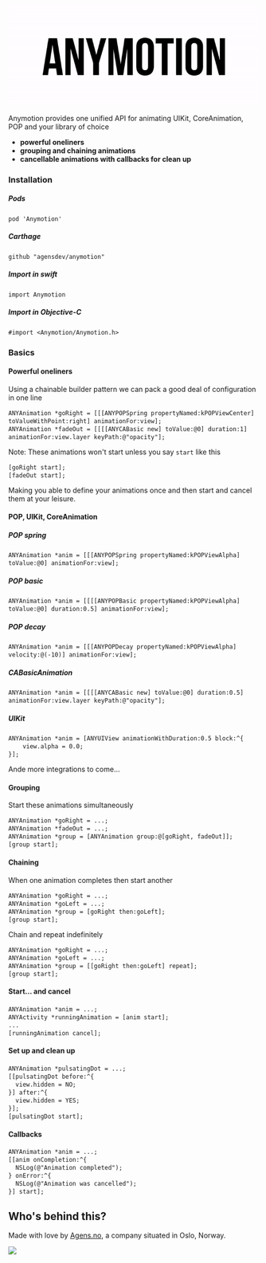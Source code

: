 ![Screenshot](logo_looped.gif)

Anymotion provides one unified API for animating UIKit, CoreAnimation, POP and your library of choice

- **powerful oneliners**
- **grouping and chaining animations**
- **cancellable animations with callbacks for clean up**

### Installation

##### Pods
```
pod 'Anymotion'
```

##### Carthage
```
github "agensdev/anymotion"
```

##### Import in swift

```
import Anymotion
```

##### Import in Objective-C

```
#import <Anymotion/Anymotion.h>
```

### Basics

#### Powerful oneliners

Using a chainable builder pattern we can pack a good deal of configuration in one line
```objc
ANYAnimation *goRight = [[[ANYPOPSpring propertyNamed:kPOPViewCenter] toValueWithPoint:right] animationFor:view];
ANYAnimation *fadeOut = [[[[ANYCABasic new] toValue:@0] duration:1] animationFor:view.layer keyPath:@"opacity"];
```
Note: These animations won't start unless you say `start` like this
```objc
[goRight start];
[fadeOut start];
```
Making you able to define your animations once and then start and cancel them at your leisure.

#### POP, UIKit, CoreAnimation

##### POP spring
```objc
ANYAnimation *anim = [[[ANYPOPSpring propertyNamed:kPOPViewAlpha] toValue:@0] animationFor:view];
```

##### POP basic
```objc
ANYAnimation *anim = [[[[ANYPOPBasic propertyNamed:kPOPViewAlpha] toValue:@0] duration:0.5] animationFor:view];
```

##### POP decay
```objc
ANYAnimation *anim = [[[ANYPOPDecay propertyNamed:kPOPViewAlpha] velocity:@(-10)] animationFor:view];
```

##### CABasicAnimation
```objc
ANYAnimation *anim = [[[[ANYCABasic new] toValue:@0] duration:0.5] animationFor:view.layer keyPath:@"opacity"];
```

##### UIKit
```objc
ANYAnimation *anim = [ANYUIView animationWithDuration:0.5 block:^{
    view.alpha = 0.0;
}];
```

Ande more integrations to come...

#### Grouping

Start these animations simultaneously

```objc
ANYAnimation *goRight = ...;
ANYAnimation *fadeOut = ...;
ANYAnimation *group = [ANYAnimation group:@[goRight, fadeOut]];
[group start];
```

#### Chaining

When one animation completes then start another
```objc
ANYAnimation *goRight = ...;
ANYAnimation *goLeft = ...;
ANYAnimation *group = [goRight then:goLeft];
[group start];
```

Chain and repeat indefinitely
```objc
ANYAnimation *goRight = ...;
ANYAnimation *goLeft = ...;
ANYAnimation *group = [[goRight then:goLeft] repeat];
[group start];
```

#### Start... and cancel

```objc
ANYAnimation *anim = ...;
ANYActivity *runningAnimation = [anim start];
...
[runningAnimation cancel];
```

#### Set up and clean up

```objc
ANYAnimation *pulsatingDot = ...;
[[pulsatingDot before:^{
  view.hidden = NO;
}] after:^{
  view.hidden = YES;
}];
[pulsatingDot start];
```

#### Callbacks

```objc
ANYAnimation *anim = ...;
[[anim onCompletion:^{
  NSLog(@"Animation completed");
} onError:^{
  NSLog(@"Animation was cancelled");
}] start];
```


## Who's behind this?

Made with love by [Agens.no](http://agens.no/), a company situated in Oslo, Norway.

[<img src="http://static.agens.no/images/agens_logo_w_slogan_avenir_medium.png" width="340" />](http://agens.no/)
